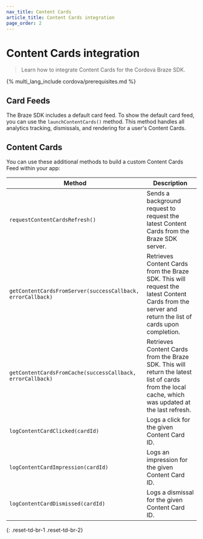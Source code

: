 ```yaml
---
nav_title: Content Cards
article_title: Content Cards integration
page_order: 2
---
```


# Content Cards integration

> Learn how to integrate Content Cards for the Cordova Braze SDK.

{% multi_lang_include cordova/prerequisites.md %}

## Card Feeds

The Braze SDK includes a default card feed. To show the default card feed, you can use the `launchContentCards()` method. This method handles all analytics tracking, dismissals, and rendering for a user's Content Cards.

## Content Cards

You can use these additional methods to build a custom Content Cards Feed within your app:

|Method | Description |
|---|---|
|`requestContentCardsRefresh()`|Sends a background request to request the latest Content Cards from the Braze SDK server.|
|`getContentCardsFromServer(successCallback, errorCallback)`|Retrieves Content Cards from the Braze SDK. This will request the latest Content Cards from the server and return the list of cards upon completion.|
|`getContentCardsFromCache(successCallback, errorCallback)`|Retrieves Content Cards from the Braze SDK. This will return the latest list of cards from the local cache, which was updated at the last refresh.|
|`logContentCardClicked(cardId)`|Logs a click for the given Content Card ID.|
|`logContentCardImpression(cardId)`|Logs an impression for the given Content Card ID.|
|`logContentCardDismissed(cardId)`|Logs a dismissal for the given Content Card ID.|
{: .reset-td-br-1 .reset-td-br-2}
